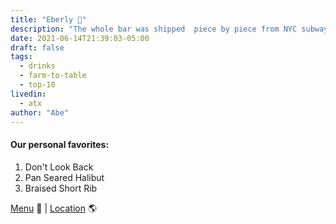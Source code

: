 ```yaml
---
title: "Eberly 🥃"
description: "The whole bar was shipped  piece by piece from NYC subway."
date: 2021-06-14T21:39:03-05:00
draft: false
tags:
  - drinks
  - farm-to-table
  - top-10
livedin:
  - atx
author: "Abe"
---
```


#### Our personal favorites:

1. Don't Look Back
2. Pan Seared Halibut
3. Braised Short Rib

[Menu](https://eberlyaustin.com/dinner) 📖  |  [Location](https://goo.gl/maps/3zDXmssPZX9GxQLBA) 🌎
